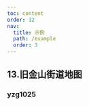 ```yaml
---
toc: content
order: 12
nav:
  title: 示例
  path: /example
  order: 3
---
```


## 13.旧金山街道地图

### yzg1025

<code src= './san_francisco_street_tree_map/index.tsx'>
